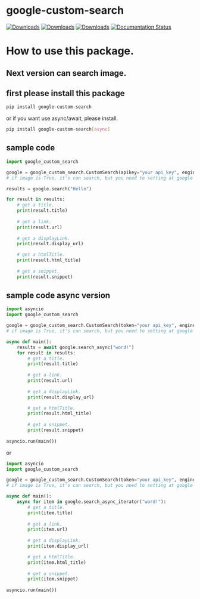 # google-custom-search

[![Downloads](https://pepy.tech/badge/google-custom-search)](https://pepy.tech/project/google-custom-search)
[![Downloads](https://pepy.tech/badge/google-custom-search/month)](https://pepy.tech/project/google-custom-search)
[![Downloads](https://pepy.tech/badge/google-custom-search/week)](https://pepy.tech/project/google-custom-search)
[![Documentation Status](https://readthedocs.org/projects/google-custom-search/badge/?version=latest)](https://google-custom-search.readthedocs.io/en/latest/?badge=latest)

# How to use this package.

## Next version can search image.

## first please install this package
```bash
pip install google-custom-search
```
or if you want use async/await, please install.
```bash
pip install google-custom-search[async]
```

## sample code
```py
import google_custom_search

google = google_custom_search.CustomSearch(apikey="your api_key", engine_id="your engine_id")
# if image is True, it's can search, but you need to setting at google console search

results = google.search("Hello")

for result in results:
    # get a title.
    print(result.title)
  
    # get a link.
    print(result.url)
  
    # get a displayLink.
    print(result.display_url)

    # get a htmlTitle.
    print(result.html_title)
  
    # get a snippet.
    print(result.snippet)
```

## sample code async version
```py
import asyncio
import google_custom_search

google = google_custom_search.CustomSearch(token="your api_key", engine_id="your engine_id", image=True)
# if image is True, it's can search, but you need to setting at google console search

async def main():
    results = await google.search_async("word!")
    for result in results:
        # get a title.
        print(result.title)
  
        # get a link.
        print(result.url)
  
        # get a displayLink.
        print(result.display_url)

        # get a htmlTitle.
        print(result.html_title)
  
        # get a snippet.
        print(result.snippet)
    
asyncio.run(main())
```

or

```py
import asyncio
import google_custom_search

google = google_custom_search.CustomSearch(token="your api_key", engine_id="your engine_id", image=True)
# if image is True, it's can search, but you need to setting at google console search

async def main():
    async for item in google.search_async_iterator("word!"):
        # get a title.
        print(item.title)
  
        # get a link.
        print(item.url)
  
        # get a displayLink.
        print(item.display_url)

        # get a htmlTitle.
        print(item.html_title)
  
        # get a snippet.
        print(item.snippet)
    
asyncio.run(main())
```
